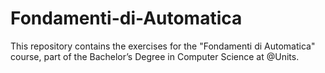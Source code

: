 # Fondamenti-di-Automatica
This repository contains the exercises for the "Fondamenti di Automatica" course, part of the Bachelor’s Degree in Computer Science at @Units.
